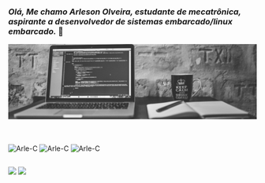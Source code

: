 ### *Olá, Me chamo Arleson Olveira, estudante de mecatrônica, aspirante a desenvolvedor de sistemas embarcado/linux embarcado.* 👋
![Bem vindo!](https://github.com/arlesondoliveira/arlesondoliveira/blob/main/Header.png)

##

<div style="display: inline_block"><br>
    <img align="center" alt="Arle-C" height="40" width="50" src="https://cdn.jsdelivr.net/gh/devicons/devicon/icons/c/c-original.svg">
    <img align="center" alt="Arle-C" height="40" width="50" src="https://cdn.jsdelivr.net/gh/devicons/devicon/icons/embeddedc/embeddedc-plain-wordmark.svg">
    <img align="center" alt="Arle-C" height="40" width="50" src="https://cdn.jsdelivr.net/gh/devicons/devicon/icons/python/python-original.svg">
</div>

##

<div>
    <a href="https://www.linkedin.com/in/arleson-oliveira-20194a172" target="_blank"><img src="https://img.shields.io/badge/LinkedIn-0077B5?style=for-the-badge&logo=linkedin&logoColor=white" target="_blank"></a>
    <a href="https://www.instagram.com/arleson_d_oliveira" target="_blank"><img src="https://img.shields.io/badge/Instagram-E4405F?style=for-the-badge&logo=instagram&logoColor=white" target="_blank"></a>
</div>
